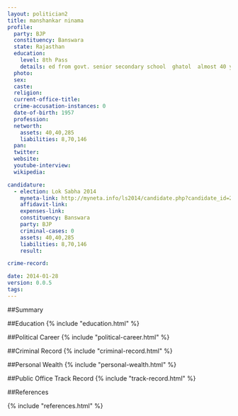```yaml
---
layout: politician2
title: manshankar ninama
profile: 
  party: BJP
  constituency: Banswara
  state: Rajasthan
  education: 
    level: 8th Pass
    details: ed from govt. senior secondary school  ghatol  almost 40 years ago
  photo: 
  sex: 
  caste: 
  religion: 
  current-office-title: 
  crime-accusation-instances: 0
  date-of-birth: 1957
  profession: 
  networth: 
    assets: 40,40,285
    liabilities: 8,70,146
  pan: 
  twitter: 
  website: 
  youtube-interview: 
  wikipedia: 

candidature: 
  - election: Lok Sabha 2014
    myneta-link: http://myneta.info/ls2014/candidate.php?candidate_id=2442
    affidavit-link: 
    expenses-link: 
    constituency: Banswara 
    party: BJP
    criminal-cases: 0
    assets: 40,40,285
    liabilities: 8,70,146
    result:  

crime-record: 

date: 2014-01-28
version: 0.0.5
tags: 
---
```

##Summary


##Education
{% include "education.html" %}


##Political Career
{% include "political-career.html" %}


##Criminal Record
{% include "criminal-record.html" %}


##Personal Wealth
{% include "personal-wealth.html" %}


##Public Office Track Record
{% include "track-record.html" %}


##References


{% include "references.html" %}